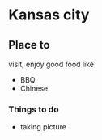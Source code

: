 # Kansas city

## Place to
visit, enjoy good food like
- BBQ
- Chinese


### Things to do
- taking picture
